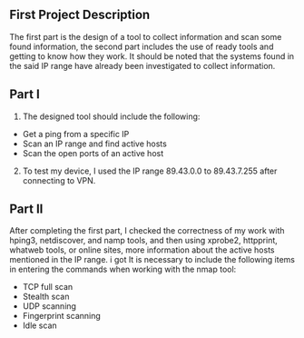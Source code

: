 ## First Project Description

The first part is the design of a tool to collect information and scan some found information, the second part includes the use of ready tools and getting to know how they work.
It should be noted that the systems found in the said IP range have already been investigated to collect information.

## Part I
1. The designed tool should include the following:

 - Get a ping from a specific IP
 - Scan an IP range and find active hosts
 - Scan the open ports of an active host

2. To test my device, I used the IP range 89.43.0.0 to 89.43.7.255 after connecting to VPN.

## Part II
After completing the first part, I checked the correctness of my work with hping3, netdiscover, and namp tools, and then using xprobe2, httpprint, whatweb tools, or online sites, more information about the active hosts mentioned in the IP range. i got
It is necessary to include the following items in entering the commands when working with the nmap tool:
- TCP full scan
- Stealth scan
- UDP scanning
- Fingerprint scanning
- Idle scan